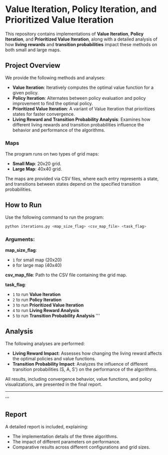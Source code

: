 # Value Iteration, Policy Iteration, and Prioritized Value Iteration

This repository contains implementations of **Value Iteration**, **Policy Iteration**, and **Prioritized Value Iteration**, along with a detailed analysis of how **living rewards** and **transition probabilities** impact these methods on both small and large maps.

## Project Overview

We provide the following methods and analyses:
- **Value Iteration**: Iteratively computes the optimal value function for a given policy.
- **Policy Iteration**: Alternates between policy evaluation and policy improvement to find the optimal policy.
- **Prioritized Value Iteration**: A variant of Value Iteration that prioritizes states for faster convergence.
- **Living Reward and Transition Probability Analysis**: Examines how different living rewards and transition probabilities influence the behavior and performance of the algorithms.

### Maps
The program runs on two types of grid maps:
- **Small Map**: 20x20 grid.
- **Large Map**: 40x40 grid.

The maps are provided via CSV files, where each entry represents a state, and transitions between states depend on the specified transition probabilities.

## How to Run

Use the following command to run the program:

```bash
python iterations.py <map_size_flag> <csv_map_file> <task_flag>
```

### Arguments:

**map_size_flag**:
- `1` for small map (20x20)
- `0` for large map (40x40)

**csv_map_file**: Path to the CSV file containing the grid map.

**task_flag**:
- `1` to run **Value Iteration**
- `2` to run **Policy Iteration**
- `3` to run **Prioritized Value Iteration**
- `4` to run **Living Reward Analysis**
- `5` to run **Transition Probability Analysis**
'''

## Analysis

The following analyses are performed:

- **Living Reward Impact**: Assesses how changing the living reward affects the optimal policies and value functions.
- **Transition Probability Impact**: Analyzes the influence of different transition probabilities (S, A, S') on the performance of the algorithms.

All results, including convergence behavior, value functions, and policy visualizations, are presented in the final report.

---
'''
## Report

A detailed report is included, explaining:

- The implementation details of the three algorithms.
- The impact of different parameters on performance.
- Comparative results across different configurations and grid sizes.
